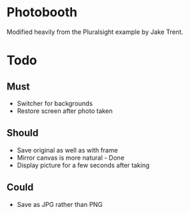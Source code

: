 Photobooth
==========

Modified heavily from the Pluralsight example by Jake Trent.

Todo
====

Must
----

* Switcher for backgrounds
* Restore screen after photo taken

Should
------

* Save original as well as with frame
* Mirror canvas is more natural - Done
* Display picture for a few seconds after taking



Could
-----

* Save as JPG rather than PNG
